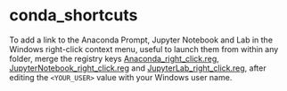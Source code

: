 # conda_shortcuts

To add a link to the Anaconda Prompt, Jupyter Notebook and Lab in the Windows right-click context menu, useful to launch them from within any folder, merge the registry keys [Anaconda_right_click.reg](Anaconda_right_click.reg), [JupyterNotebook_right_click.reg](JupyterNotebook_right_click.reg) and [JupyterLab_right_click.reg](JupyterLab_right_click.reg), after editing the `<YOUR_USER>` value with your Windows user name.
